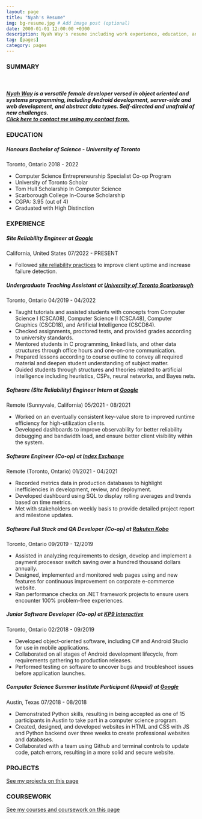 ```yaml
---
layout: page
title: "Nyah's Resume"
img: bg-resume.jpg # Add image post (optional)
date: 2000-01-01 12:00:00 +0300
description: Nyah Way's resume including work experience, education, and links to projects she has worked on.
tag: [pages]
category: pages
---
```


<div class="resume">
	<h3 class="section_header">SUMMARY</h3>
	<br>
	<h5 class="details">
	  <a href="{{ site.baseurl }}/about/">Nyah Way</a> is a   versatile female developer versed in object oriented and  systems programming, including Android development,  server-side and web development, and abstract data types.  Self-directed and unafraid of new challenges.
	  <br>
	  <a href="{{ site.baseurl }}/contact/" class="details">
	    Click here to contact me using my contact form.
	  </a>
  </h5>
	<h3 class="section_header">EDUCATION</h3>
	<h5 class="resume_title">
    Honours Bachelor of Science - University of Toronto
  </h5>
  <p class="date">
    Toronto, Ontario 2018 - 2022
  </p>
  <ul class="details">
	<li>Computer Science Entrepreneurship Specialist Co-op Program</li>
	<li>University of Toronto Scholar</li>
  <li>Tom Hull Scholarship In Computer Science</li>
  <li>Scarborough College In-Course Scholarship</li>
	<li>CGPA: 3.95 (out of 4)</li>
	<li>Graduated with High Distinction</li>
  </ul>
  <h3 class="section_header">EXPERIENCE</h3>
  <h5 class="resume_title">
    Site Reliability Engineer at <a href="https://sre.google/">Google</a>
  </h5>
  <p class="date">
     California, United States 07/2022 - PRESENT
  </p>
  <ul class="details">
  <li>Followed <a href="https://sre.google/sre-book/table-of-contents/">site reliability practices</a> to improve client uptime and increase failure detection.</li>
  </ul>
    <h5 class="resume_title">
    Undergraduate Teaching Assistant at <a href="https://www.utsc.utoronto.ca/home/">University of Toronto Scarborough</a>
  </h5>
  <p class="date">
    Toronto, Ontario 04/2019 - 04/2022
  </p>
	<ul class="details">
    <li>Taught tutorials and assisted students with concepts from Computer Science I (CSCA08), Computer Science II (CSCA48), Computer Graphics (CSCD18), and Artificial Intelligence (CSCD84).</li>
		<li>Checked assignments, proctored tests, and provided grades according to university standards.</li>
		<li>Mentored students in C programming, linked lists, and other data structures through office hours and one-on-one communication.</li>
		<li>Prepared lessons according to course outline to convey all required material and deepen student understanding of subject matter.</li>
    <li>Guided students through structures and theories related to artificial intelligence including heuristics, CSPs, neural networks, and Bayes nets.</li>
	</ul>
  <h5 class="resume_title">
    Software (Site Reliability) Engineer Intern at <a href="https://about.google/">Google</a>
  </h5>
  <p class="date">
    Remote (Sunnyvale, California) 05/2021 - 08/2021
  </p>
  <ul class="details">
  <li>Worked on an eventually consistent key-value store to improved runtime efficiency for high-utilization clients.</li>
	<li>Developed dashboards to improve observability for better reliability debugging and bandwidth load, and ensure better client visibility within the system.</li>
  </ul>
  <h5 class="resume_title">
    Software Engineer (Co-op) at <a href="https://www.indexexchange.com/">Index Exchange</a>
  </h5>
  <p class="date">
    Remote (Toronto, Ontario) 01/2021 - 04/2021
  </p>
  <ul class="details">
	<li>Recorded metrics data in production databases to highlight inefficiencies in development, review, and deployment.</li>
	<li>Developed dashboard using SQL to display rolling averages and trends based on time metrics.</li>
	<li>Met with stakeholders on weekly basis to provide detailed project report and milestone updates.</li>
  </ul>
  <h5 class="resume_title">
    Software Full Stack and QA Developer (Co-op) at <a href="https://www.kobo.com/">Rakuten Kobo</a>
  </h5>
  <p class="date">
    Toronto, Ontario 09/2019 - 12/2019
  </p>
  <ul class="details">
	<li>Assisted in analyzing requirements to design, develop and implement a payment processor switch saving over a hundred thousand dollars annually.</li>
	<li>Designed, implemented and monitored web pages using and new features for continuous improvement on corporate e-commerce website.</li>
	<li>Ran performance checks on .NET framework projects to ensure users encounter 100% problem-free experiences.</li>
  </ul>
	<h5 class="resume_title">
    Junior Software Developer (Co-op) at <a href="https://www.kp9.ca/">KP9 Interactive</a>
  </h5>
  <p class="date">
    Toronto, Ontario 02/2018 - 09/2019
  </p>
	<ul class="details">
		<li>Developed object-oriented software, including C# and Android Studio for use in mobile applications.</li>
		<li>Collaborated on all stages of Android development lifecycle, from requirements gathering to production releases.</li>
		<li>Performed testing on software to uncover bugs and troubleshoot issues before application launches.</li>
	</ul>
	<h5 class="resume_title">
    Computer Science Summer Institute Participant (Unpaid) at <a href="https://google.com">Google</a>
  </h5>
  <p class="date">
    Austin, Texas 07/2018 - 08/2018
  </p>
	<ul class="details">
			<li>Demonstrated Python skills, resulting in being accepted as one of 15 participants in Austin to take part in a computer science program.</li>
			<li>Created, designed, and developed websites in HTML and CSS with JS and Python backend over three weeks to create professional websites and databases.</li>
			<li>Collaborated with a team using Github and terminal controls to update code, patch errors, resulting in a more solid and secure website.</li>
	</ul>
  <h3 class="section_header">PROJECTS</h3>
  <a class="details" href="{{site.baseurl}}/projects/">See my projects on this page</a>
  <h3 class="section_header">COURSEWORK</h3>
  <a class="details" href="{{site.baseurl}}/list-of-classes-and-descriptions/">See my courses and coursework on this page</a>
</div>